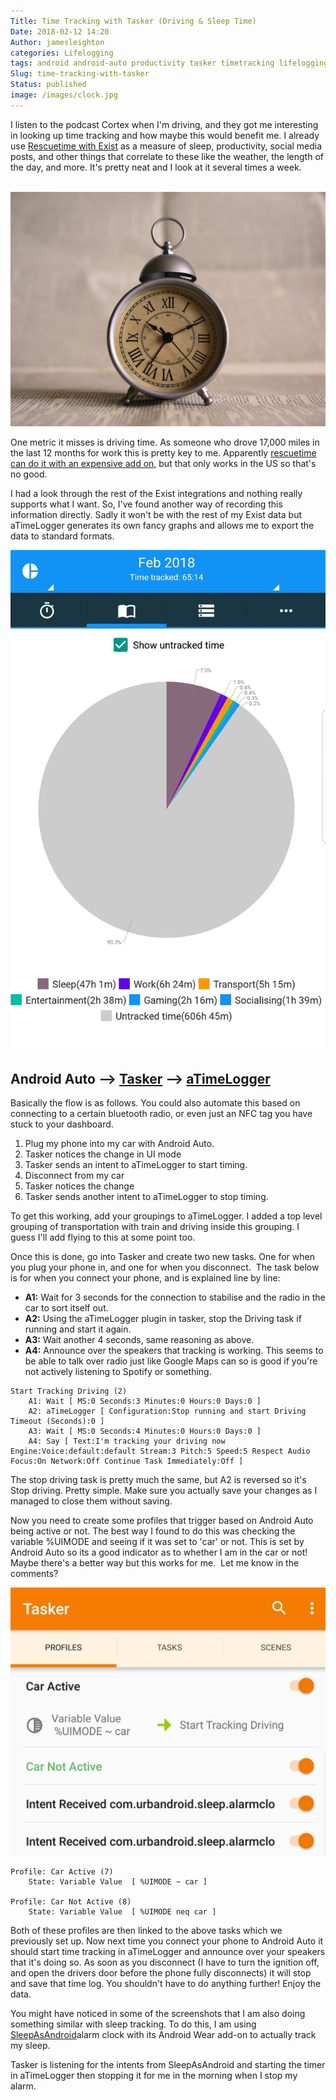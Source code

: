 ```yaml
---
Title: Time Tracking with Tasker (Driving & Sleep Time)
Date: 2018-02-12 14:20
Author: jamesleighton
categories: Lifelogging
tags: android android-auto productivity tasker timetracking lifelogging
Slug: time-tracking-with-tasker
Status: published
image: /images/clock.jpg
---
```


I listen to the podcast Cortex when I'm driving, and they got me interesting in looking up time tracking and how maybe this would benefit me. I already use [Rescuetime with Exist](http://jamesleighton.com/2017/08/05/life-tracking-with-exist-io/) as a measure of sleep, productivity, social media posts, and other things that correlate to these like the weather, the length of the day, and more. It's pretty neat and I look at it several times a week.

 ![Photo of clock](/images/clock.jpg)

One metric it misses is driving time. As someone who drove 17,000 miles in the last 12 months for work this is pretty key to me. Apparently [rescuetime can do it with an expensive add on,](https://blog.rescuetime.com/new-integration-with-automatic-track-your-driving-time-like-your-computer-time/) but that only works in the US so that's no good.

I had a look through the rest of the Exist integrations and nothing really supports what I want. So, I've found another way of recording this information directly. Sadly it won't be with the rest of my Exist data but aTimeLogger generates its own fancy graphs and allows me to export the data to standard formats.

![Screenshot of aTimeLogger](/images/screenshot_smartselect_2018-02-12-13-45-24.jpg?w=1288)

Android Auto --&gt; [Tasker](https://play.google.com/store/apps/details?id=net.dinglisch.android.taskerm&hl=en_GB) --&gt; [aTimeLogger](http://www.atimelogger.com/)
--------------------------------------------------------------------------------------------------------------------------------------------------------------------

Basically the flow is as follows. You could also automate this based on connecting to a certain bluetooth radio, or even just an NFC tag you have stuck to your dashboard.

1.  Plug my phone into my car with Android Auto.
2.  Tasker notices the change in UI mode
3.  Tasker sends an intent to aTimeLogger to start timing.
4.  Disconnect from my car
5.  Tasker notices the change
6.  Tasker sends another intent to aTimeLogger to stop timing.

To get this working, add your groupings to aTimeLogger. I added a top level grouping of transportation with train and driving inside this grouping. I guess I'll add flying to this at some point too.

Once this is done, go into Tasker and create two new tasks. One for when you plug your phone in, and one for when you disconnect.  The task below is for when you connect your phone, and is explained line by line:

-   **A1:** Wait for 3 seconds for the connection to stabilise and the radio in the car to sort itself out.
-   **A2:** Using the aTimeLogger plugin in tasker, stop the Driving task if running and start it again.
-   **A3:** Wait another 4 seconds, same reasoning as above.
-   **A4:** Announce over the speakers that tracking is working. This seems to be able to talk over radio just like Google Maps can so is good if you're not actively listening to Spotify or something.

<!-- -->

    Start Tracking Driving (2)
        A1: Wait [ MS:0 Seconds:3 Minutes:0 Hours:0 Days:0 ]
        A2: aTimeLogger [ Configuration:Stop running and start Driving Timeout (Seconds):0 ]
        A3: Wait [ MS:0 Seconds:4 Minutes:0 Hours:0 Days:0 ]
        A4: Say [ Text:I'm tracking your driving now Engine:Voice:default:default Stream:3 Pitch:5 Speed:5 Respect Audio Focus:On Network:Off Continue Task Immediately:Off ]

The stop driving task is pretty much the same, but A2 is reversed so it's Stop driving. Pretty simple. Make sure you actually save your changes as I managed to close them without saving.

Now you need to create some profiles that trigger based on Android Auto being active or not. The best way I found to do this was checking the variable %UIMODE and seeing if it was set to 'car' or not. This is set by Android Auto so its a good indicator as to whether I am in the car or not! Maybe there's a better way but this works for me.  Let me know in the comments?

![Screenshot\_20180212-140517](/images/screenshot_20180212-140517.jpg)

    Profile: Car Active (7)
        State: Variable Value  [ %UIMODE ~ car ]

    Profile: Car Not Active (8)
        State: Variable Value  [ %UIMODE neq car ]

Both of these profiles are then linked to the above tasks which we previously set up. Now next time you connect your phone to Android Auto it should start time tracking in aTimeLogger and announce over your speakers that it's doing so. As soon as you disconnect (I have to turn the ignition off, and open the drivers door before the phone fully disconnects) it will stop and save that time log. You shouldn't have to do anything further! Enjoy the data.

You might have noticed in some of the screenshots that I am also doing something similar with sleep tracking. To do this, I am using [SleepAsAndroid](https://sleep.urbandroid.org/documentation/tutorials/tasker/)alarm clock with its Android Wear add-on to actually track my sleep.

Tasker is listening for the intents from SleepAsAndroid and starting the timer in aTimeLogger then stopping it for me in the morning when I stop my alarm.
